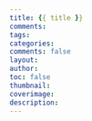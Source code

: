 ```yaml
---
title: {{ title }}
comments:
tags:
categories:
comments: false
layout:
author:
toc: false
thumbnail:
coverimage:
description:
---
```

